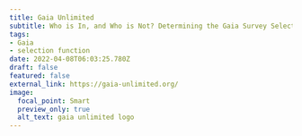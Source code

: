 ```yaml
---
title: Gaia Unlimited
subtitle: Who is In, and Who is Not? Determining the Gaia Survey Selection Function
tags:
- Gaia
- selection function
date: 2022-04-08T06:03:25.780Z
draft: false
featured: false
external_link: https://gaia-unlimited.org/
image:
  focal_point: Smart
  preview_only: true
  alt_text: gaia unlimited logo
---
```

